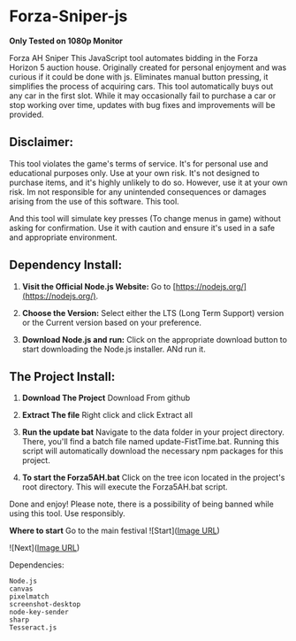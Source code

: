 # Forza-Sniper-js
**Only Tested on 1080p Monitor**

 Forza AH Sniper  This JavaScript tool automates bidding in the Forza Horizon 5 auction house. Originally created for personal enjoyment and was curious if it could be done with js. Eliminates manual button pressing, it simplifies the process of acquiring cars.
This tool automatically buys out any car in the first slot. While it may occasionally fail to purchase a car or stop working over time, updates with bug fixes and improvements will be provided.

 
## Disclaimer:
This tool violates the game's terms of service. It's for personal use and educational purposes only. Use at your own risk.
It's not designed to purchase items, and it's highly unlikely to do so. However, use it at your own risk. Im not responsible for any unintended consequences or damages arising from the use of this software.
This tool.


And this tool will simulate key presses (To change menus in game) without asking for confirmation. Use it with caution and ensure it's used in a safe and appropriate environment.

## Dependency Install:

1. **Visit the Official Node.js Website:** Go to [https://nodejs.org/](https://nodejs.org/).
   
2. **Choose the Version:** Select either the LTS (Long Term Support) version or the Current version based on your preference.

3. **Download Node.js and run:** Click on the appropriate download button to start downloading the Node.js installer. ANd run it.

## The Project Install:
1.  **Download The Project** Download From github

2.  **Extract The file** Right click and click Extract all
   
3.  **Run the update bat** Navigate to the data folder in your project directory. There, you'll find a batch file named update-FistTime.bat. Running this script will automatically download the necessary npm packages for this project.

4. **To start the Forza5AH.bat** Click on the tree icon located in the project's root directory. This will execute the Forza5AH.bat script.

Done and enjoy! Please note, there is a possibility of being banned while using this tool. Use responsibly.


**Where to start**
Go to the main festival
![Start]([Image URL](https://github.com/TM203/Forza-5-AH-Sniper-js/blob/main/Images/MainAH.png))

![Next]([Image URL](https://github.com/TM203/Forza-5-AH-Sniper-js/blob/main/Images/MainAH.png))




Dependencies:

    Node.js
    canvas
    pixelmatch
    screenshot-desktop
    node-key-sender
    sharp
    Tesseract.js
